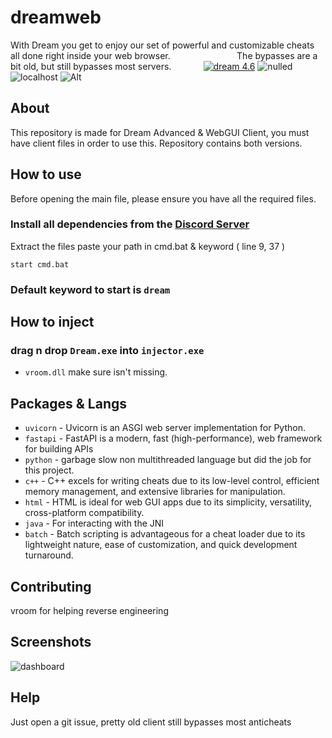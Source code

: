 # dreamweb
 ‎With Dream you get to enjoy our set of powerful and customizable cheats all done right inside your web browser. 
‎ ‎ ‎ ‎ ‎ ‎ ‎ ‎ ‎ ‎ ‎ ‎ ‎ ‎ ‎‎ ‎ ‎ ‎ ‎ ‎ ‎ ‎‎ ‎ ‎ ‎ ‎ ‎ ‎ ‎ ‎ ‎ ‎ ‎ ‎ ‎ ‎ ‎ ‎ ‎ ‎  ‎ ‎ ‎ ‎ ‎ ‎ ‎ ‎  ‎ ‎ ‎ ‎The bypasses are a bit old, but still bypasses most servers.
‎ ‎ ‎ ‎ ‎ ‎ ‎ ‎ ‎ ‎ ‎ ‎‎ ‎ ‎ ‎ ‎ ‎ ‎ ‎ ‎ ‎ ‎ ‎ ‎ ‎ ‎ ‎ ‎ ‎ ‎ ‎ ‎ ‎  ‎ ‎ ‎ ‎ ‎ ‎ ‎ ‎ ‎ ‎ ‎ ‎ ‎ ‎ ‎ ‎ ‎[![dream 4.6](https://img.shields.io/badge/dream-4.6-3448e0)](https://dreamclient.xyz) ![nulled](https://img.shields.io/badge/nulled%20-4c34eb) ![localhost](https://img.shields.io/badge/localhost-273bcf)
![Alt](https://repobeats.axiom.co/api/embed/d446bff85b1e114d82883b4c7367beb740663623.svg "Repobeats analytics image")

## About

This repository is made for Dream Advanced & WebGUI Client, you must have client files in order to use this.
Repository contains both versions.

## How to use

Before opening the main file, please ensure you have all the required files.

### Install all dependencies from the [Discord Server](https://discord.gg/w5xhJx3UPt)
Extract the files
 paste your path in cmd.bat & keyword ( line 9, 37 )

```
start cmd.bat
```
### Default keyword to start is `dream`

## How to inject

### drag n drop `Dream.exe` into `injector.exe`
-  `vroom.dll` make sure isn't missing.


## Packages & Langs

- `uvicorn` - Uvicorn is an ASGI web server implementation for Python.
- `fastapi` - FastAPI is a modern, fast (high-performance), web framework for building APIs
- `python` - garbage slow non multithreaded language but did the job for this project.
- `c++` - C++ excels for writing cheats due to its low-level control, efficient memory management, and extensive libraries for manipulation.
- `html` - HTML is ideal for web GUI apps due to its simplicity, versatility, cross-platform compatibility.
- `java` - For interacting with the JNI
- `batch` - Batch scripting is advantageous for a cheat loader due to its lightweight nature, ease of customization, and quick development turnaround.

## Contributing

vroom for helping reverse engineering

## Screenshots 

![dashboard](https://github.com/Mvkbesteu/dreamweb/assets/53517019/2f6b7bc0-b053-4256-a42f-dad471026e93)






## Help

Just open a git issue, pretty old client still bypasses most anticheats
